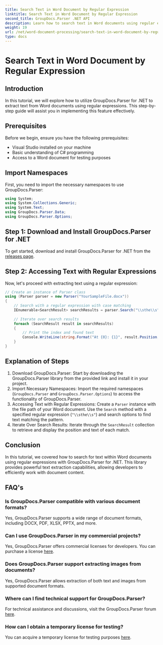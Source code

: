 ```yaml
---
title: Search Text in Word Document by Regular Expression
linktitle: Search Text in Word Document by Regular Expression
second_title: GroupDocs.Parser .NET API
description: Learn how to search text in Word documents using regular expressions with GroupDocs.Parser for .NET. Extract specific content efficiently.
weight: 19
url: /net/word-document-processing/search-text-in-word-document-by-regular-expression/
type: docs
---
```

# Search Text in Word Document by Regular Expression

## Introduction
In this tutorial, we will explore how to utilize GroupDocs.Parser for .NET to extract text from Word documents using regular expressions. This step-by-step guide will assist you in implementing this feature effectively.
## Prerequisites
Before we begin, ensure you have the following prerequisites:
- Visual Studio installed on your machine
- Basic understanding of C# programming
- Access to a Word document for testing purposes

## Import Namespaces
First, you need to import the necessary namespaces to use GroupDocs.Parser:
```csharp
using System;
using System.Collections.Generic;
using System.Text;
using GroupDocs.Parser.Data;
using GroupDocs.Parser.Options;
```
## Step 1: Download and Install GroupDocs.Parser for .NET
To get started, download and install GroupDocs.Parser for .NET from the [releases page](https://releases.groupdocs.com/parser/net/).
## Step 2: Accessing Text with Regular Expressions
Now, let's proceed with extracting text using a regular expression:
```csharp
// Create an instance of Parser class
using (Parser parser = new Parser("YourSampleFile.docx"))
{
    // Search with a regular expression with case matching
    IEnumerable<SearchResult> searchResults = parser.Search("\\sthe\\s", new SearchOptions(true, false, true));
    
    // Iterate over search results
    foreach (SearchResult result in searchResults)
    {
        // Print the index and found text
        Console.WriteLine(string.Format("At {0}: {1}", result.Position, result.Text));
    }
}
```
## Explanation of Steps
1. Download GroupDocs.Parser: Start by downloading the GroupDocs.Parser library from the provided link and install it in your project.
2. Import Necessary Namespaces: Import the required namespaces (`GroupDocs.Parser` and `GroupDocs.Parser.Options`) to access the functionality of GroupDocs.Parser.
3. Accessing Text with Regular Expressions: Create a `Parser` instance with the file path of your Word document. Use the `Search` method with a specified regular expression (`"\\sthe\\s"`) and search options to find text matching the pattern.
4. Iterate Over Search Results: Iterate through the `SearchResult` collection to retrieve and display the position and text of each match.

## Conclusion
In this tutorial, we covered how to search for text within Word documents using regular expressions with GroupDocs.Parser for .NET. This library provides powerful text extraction capabilities, allowing developers to efficiently work with document content.

## FAQ's
### Is GroupDocs.Parser compatible with various document formats?
Yes, GroupDocs.Parser supports a wide range of document formats, including DOCX, PDF, XLSX, PPTX, and more.
### Can I use GroupDocs.Parser in my commercial projects?
Yes, GroupDocs.Parser offers commercial licenses for developers. You can purchase a license [here](https://purchase.groupdocs.com/buy).
### Does GroupDocs.Parser support extracting images from documents?
Yes, GroupDocs.Parser allows extraction of both text and images from supported document formats.
### Where can I find technical support for GroupDocs.Parser?
For technical assistance and discussions, visit the GroupDocs.Parser forum [here](https://forum.groupdocs.com/c/parser/17).
### How can I obtain a temporary license for testing?
You can acquire a temporary license for testing purposes [here](https://purchase.groupdocs.com/temporary-license/).
